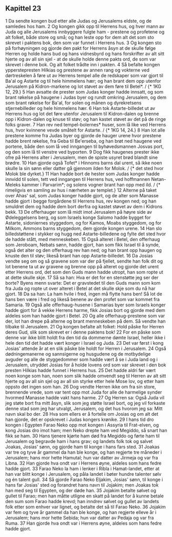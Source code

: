 ## Kapittel 23

1 Da sendte kongen bud etter alle Judas og Jerusalems eldste, og de samledes hos ham.
2 Og kongen gikk opp til Herrens hus, og hver mann av Juda og alle Jerusalems innbyggere fulgte ham - prestene og profetene og alt folket, både store og små; og han leste opp for dem alt det som sto skrevet i paktens bok, den som var funnet i Herrens hus.
3 Og kongen sto på forhøyningen og gjorde den pakt for Herrens åsyn at de skulle følge Herren og holde hans bud og hans vidnesbyrd og hans forskrifter av alt sitt hjerte og av all sin sjel - at de skulle holde denne pakts ord, de som var skrevet i denne bok. Og alt folket trådte inn i pakten.
4 Så befalte kongen ypperstepresten Hilkias og prestene av annen rang og vokterne ved dørtreskelen å føre ut av Herrens tempel alle de redskaper som var gjort til Ba'al og Astarte og til hele himmelens hær; og han brant dem opp utenfor Jerusalem på Kidron-markene og lot støvet av dem føre til Betel*. / {* 1KG 12, 29.}
5 Han avsatte de prester som Judas konger hadde innsatt, og som brant røkelse på haugene i Judas byer og rundt omkring Jerusalem, og dem som brant røkelse for Ba'al, for solen og månen og dyrekretsens stjernebilleder og hele himmelens hær.
6 Han tok Astarte-billedet ut av Herrens hus og lot det føre utenfor Jerusalem til Kidron-dalen og brenne opp i Kidron-dalen og knuse til støv; og han kastet støvet av det på de ringe folks graver.
7 Han rev ned tempel-bolernes* huser, som lå like ved Herrens hus, hvor kvinnene vevde småtelt for Astarte. / {* 1KG 14, 24.}
8 Han lot alle prestene komme fra Judas byer og gjorde de hauger urene hvor prestene hadde brent røkelse, fra Geba til Be'erseba, og han brøt ned haugene ved portene, både den som lå ved inngangen til byhøvedsmannen Josvas port, og den som lå til venstre ved byporten.
9 Dog fikk haugenes prester ikke ofre på Herrens alter i Jerusalem, men de spiste usyret brød blandt sine brødre.
10 Han gjorde også Tofet* i Hinnoms barns dal urent, så ikke noen skulle la sin sønn eller datter gå gjennom ilden for Molok. / {* det sted hvor Molok ble dyrket.}
11 Han hadde bort de hester som Judas konger hadde innvidd til solen, tett ved inngangen til Herrens hus, ved hoffmannen Netan-Meleks kammer i Parvarim*; og solens vogner brant han opp med ild. / {* rimeligvis en samling av hus i nærheten av templet.}
12 Alterne på taket over Ahas' sal, som Judas konger hadde gjort, og de alter som Manasse hadde gjort i begge forgårdene til Herrens hus, rev kongen ned; og han smuldret dem og hadde dem bort derfra og kastet støvet av dem i Kidrons bekk.
13 De offerhauger som lå midt imot Jerusalem på høyre side av Ødeleggelsens berg, og som Israels konge Salomo hadde bygget for Astarte, sidoniernes styggedom, og for Kamos, Moabs styggedom, og for Milkom, Ammons barns styggedom, dem gjorde kongen urene.
14 Han slo billedstøttene i stykker og hugg ned Astarte-billedene og fylte det sted hvor de hadde stått, med menneskeben.
15 Også alteret i Betel, den offerhaug som Jeroboam, Nebats sønn, hadde gjort, han som fikk Israel til å synde, også det alter og den offerhaug rev han ned; og han brant opp haugen og knuste den til støv; likeså brant han opp Astarte-billedet.
16 Da Josias vendte seg om og så gravene som var der på fjellet, sendte han folk dit og lot benene ta ut av gravene og brenne opp på alteret og gjorde det urent etter Herrens ord, det som den Guds mann hadde utropt, han som ropte ut at dette skulle skje.
17 Så sa han: Hva er det for en stenstøtte jeg ser der borte? Byens menn svarte: Det er gravstedet til den Guds mann som kom fra Juda og ropte ut over alteret i Betel at det skulle skje som du nå har gjort.
18 Da sa han: La ham hvile i fred, ingen må flytte hans ben! Så lot de hans ben være i fred og likeså benene av den profet som var kommet fra Samaria.
19 Også alle offerhaug-husene i Samarias byer som Israels konger hadde gjort for å vekke Herrens harme, fikk Josias bort og gjorde med dem aldeles som han hadde gjort i Betel.
20 Og alle offerhaug-prestene som var der, lot han drepe på alterne og brant menneskeben på dem. Så vendte han tilbake til Jerusalem.
21 Og kongen befalte alt folket: Hold påske for Herren deres Gud, slik som skrevet er i denne paktens bok!
22 For en påske som denne var ikke blitt holdt fra den tid da dommerne dømte Israel, heller ikke i hele den tid det hadde vært konger i Israel og Juda.
23 Det var først i kong Josias' attende år at en slik påske ble holdt for Herren i Jerusalem.
24 Også dødningemanerne og sannsigerne og husgudene og de motbydelige avguder og alle de styggedommer som hadde vært å se i Juda land og i Jerusalem, utryddet Josias for å holde lovens ord som var skrevet i den bok presten Hilkias hadde funnet i Herrens hus.
25 Det hadde aldri før vært noen konge som han, noen som slik hadde omvendt seg til Herren av alt sitt hjerte og av all sin sjel og av all sin styrke etter hele Mose lov, og etter ham oppsto det ingen som han.
26 Dog vendte Herren ikke om fra sin store, brennende vrede, som var tent opp mot Juda for alle de harmelige synder hvormed Manasse hadde vakt hans harme.
27 Og Herren sa: Også Juda vil jeg støte bort fra mitt åsyn, slik som jeg støtte Israel bort, og jeg vil forkaste denne stad som jeg har utvalgt, Jerusalem, og det hus hvorom jeg sa: Mitt navn skal bo der.
28 Hva som ellers er å fortelle om Josias og om alt det han gjorde, det er opskrevet i Judas kongers krønike.
29 I hans tid dro kongen i Egypten Farao Neko opp mot kongen i Assyria til Frat-elven, og kong Josias dro imot ham; men Neko drepte ham ved Megiddo, så snart han fikk se ham.
30 Hans tjenere kjørte ham død fra Megiddo og førte ham til Jerusalem og begravde ham i hans grav; og landets folk tok og salvet Joakas, Josias' sønn, og gjorde ham til konge i hans fars sted.
31 Joakas var tre og tyve år gammel da han ble konge, og han regjerte tre måneder i Jerusalem; hans mor hette Hamutal; hun var datter av Jirmeja og var fra Libna.
32 Han gjorde hva ondt var i Herrens øyne, aldeles som hans fedre hadde gjort.
33 Farao Neko la ham i lenker i Ribla i Hamat-landet, etter at han var blitt konge i Jerusalem, og påla landet i bøter hundre talenter sølv og én talent gull.
34 Så gjorde Farao Neko Eljakim, Josias' sønn, til konge i hans far Josias' sted og forandret hans navn til Jojakim; men Joakas tok han med seg til Egypten, og der døde han.
35 Jojakim betalte sølvet og gullet til Farao; men han måtte utligne en skatt på landet for å kunne betale den sum som Farao hadde krevd; han inndrev sølvet og gullet av landets folk etter som enhver var lignet, og betalte det så til Farao Neko.
36 Jojakim var fem og tyve år gammel da han ble konge, og han regjerte elleve år i Jerusalem; hans mor hette Sebida; hun var datter av Pedaja og var fra Ruma.
37 Han gjorde hva ondt var i Herrens øyne, aldeles som hans fedre hadde gjort.
